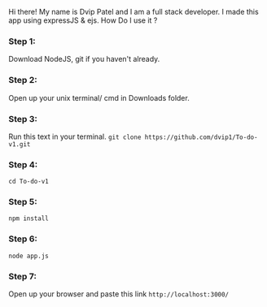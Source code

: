 Hi there! My name is Dvip Patel and I am a full stack developer.
I made this app using expressJS & ejs. 
How Do I use it ?
### Step 1:
Download NodeJS, git if you haven't already.
### Step 2:
Open up  your  unix terminal/ cmd in Downloads folder.
### Step 3:
Run this text in your terminal.
`git clone https://github.com/dvip1/To-do-v1.git`
### Step 4:
`cd To-do-v1`
### Step 5:
`npm install`
### Step 6:
`node app.js`
### Step 7:
Open up your browser and paste this link `http://localhost:3000/`
